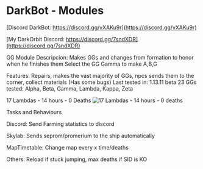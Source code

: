 # DarkBot - Modules

[Discord DarkBot: https://discord.gg/vXAKu9r](https://discord.gg/vXAKu9r)

[My DarkOrbit Discord: https://discord.gg/7sndXDR](https://discord.gg/7sndXDR)


GG Module
Descripcion: Makes GGs  and changes from formation to honor when he finishes them
Select the GG Gamma to make A,B,G

Features: Repairs, makes the vast majority of GGs, npcs sends them to the corner, collect materials (Has some bugs)
Last tested in: 1.13.11 beta 23
GGs tested: Alpha, Beta, Gamma, Lambda, Kappa, Zeta

17 Lambdas - 14 hours - 0 Deaths
![17 Lambdas - 14 hours - 0 deaths](http://oi64.tinypic.com/keccnm.jpg)


Tasks and Behaviours

Discord: Send Farming statistics to discord

Skylab: Sends seprom/promerium to the ship automatically

MapTimetable: Change map every x time/deaths

Others: Reload if stuck jumping, max deaths if SID is KO
